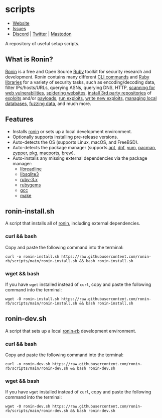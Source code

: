 # scripts

* [Website](https://ronin-rb.dev)
* [Issues](https://github.com/ronin-rb/scripts/issues)
* [Discord](https://discord.gg/6WAb3PsVX9) |
  [Twitter](https://twitter.com/ronin_rb) |
  [Mastodon](https://infosec.exchange/@ronin_rb)

A repository of useful setup scripts.

## What is Ronin?

[Ronin][website] is a free and Open Source [Ruby] toolkit for security research
and development. Ronin contains many different [CLI commands][ronin-synopsis]
and [Ruby libraries][ronin-rb] for a variety of security tasks, such as
encoding/decoding data, filter IPs/hosts/URLs, querying ASNs, querying DNS,
HTTP, [scanning for web vulnerabilities][ronin-vulns-synopsis],
[spidering websites][ronin-web-spider],
[install 3rd party repositories][ronin-repos-synopsis] of
[exploits][ronin-exploits] and/or
[payloads][ronin-payloads], [run exploits][ronin-exploits-synopsis],
[write new exploits][ronin-exploits-examples],
[managing local databases][ronin-db-synopsis],
[fuzzing data][ronin-fuzzer], and much more.

[website]: https://ronin-rb.dev/
[ronin]: https://github.com/ronin-rb/ronin#readme
[ronin-synopsis]: https://github.com/ronin-rb/ronin#synopsis
[ronin-support]: https://github.com/ronin-rb/ronin-support#readme
[ronin-repos]: https://github.com/ronin-rb/ronin-repos#readme
[ronin-repos-synopsis]: https://github.com/ronin-rb/ronin-repos#synopsis
[ronin-core]: https://github.com/ronin-rb/ronin-core#readme
[ronin-db]: https://github.com/ronin-rb/ronin-db#readme
[ronin-db-synopsis]: https://github.com/ronin-rb/ronin-db#synopsis
[ronin-fuzzer]: https://github.com/ronin-rb/ronin-fuzzer#readme
[ronin-web]: https://github.com/ronin-rb/ronin-web#readme
[ronin-web-server]: https://github.com/ronin-rb/ronin-web-server#readme
[ronin-web-spider]: https://github.com/ronin-rb/ronin-web-spider#readme
[ronin-web-user_agents]: https://github.com/ronin-rb/ronin-web-user_agents#readme
[ronin-code-asm]: https://github.com/ronin-rb/ronin-code-asm#readme
[ronin-code-sql]: https://github.com/ronin-rb/ronin-code-sql#readme
[ronin-payloads]: https://github.com/ronin-rb/ronin-payloads#readme
[ronin-exploits]: https://github.com/ronin-rb/ronin-exploits#readme
[ronin-exploits-synopsis]: https://github.com/ronin-rb/ronin-exploits#synopsis
[ronin-exploits-examples]: https://github.com/ronin-rb/ronin-exploits#examples
[ronin-vulns]: https://github.com/ronin-rb/ronin-vulns#readme
[ronin-vulns-synopsis]: https://github.com/ronin-rb/ronin-vulns#synopsis

## Features

* Installs [ronin] or sets up a local development environment.
* Optionally supports installing pre-release versions.
* Auto-detects the OS (supports Linux, macOS, and FreeBSD).
* Auto-detects the package manager (supports [apt], [dnf], [yum], [pacman],
  [zypper], [pkg], [macports], [brew]).
* Auto-installs any missing external dependencies via the package manager:
  * [libreadline]
  * [libsqlite3][sqlite]
  * [ruby-3.x][ruby]
  * [rubygems]
  * [gcc]
  * [make]

## ronin-install.sh

A script that installs all of [ronin], including external dependencies.

### curl && bash

Copy and paste the following command into the terminal:

```shell
curl -o ronin-install.sh https://raw.githubusercontent.com/ronin-rb/scripts/main/ronin-install.sh && bash ronin-install.sh
```

### wget && bash

If you have `wget` installed instead of `curl`, copy and paste the following
command into the terminal:

```shell
wget -O ronin-install.sh https://raw.githubusercontent.com/ronin-rb/scripts/main/ronin-install.sh && bash ronin-install.sh
```

## ronin-dev.sh

A script that sets up a local [ronin-rb] development environment.

### curl && bash

Copy and paste the following command into the terminal:

```shell
curl -o ronin-dev.sh https://raw.githubusercontent.com/ronin-rb/scripts/main/ronin-dev.sh && bash ronin-dev.sh
```

### wget && bash

If you have `wget` installed instead of `curl`, copy and paste the following
command into the terminal:

```shell
wget -O ronin-dev.sh https://raw.githubusercontent.com/ronin-rb/scripts/main/ronin-dev.sh && bash ronin-dev.sh
```

[ronin-rb]: https://github.com/ronin-rb/
[ronin]: https://github.com/ronin-rb/ronin#readme
[Ruby]: https://www.ruby-lang.org/
[Synopsis]: https://github.com/ronin-rb/ronin#synopsis
[GitHub]: https://github.com/ronin-rb/

[apt]: http://wiki.debian.org/Apt
[dnf]: https://fedoraproject.org/wiki/Features/DNF
[yum]: http://yum.baseurl.org/
[pacman]: https://wiki.archlinux.org/index.php/Pacman
[zypper]: https://en.opensuse.org/Portal:Zypper
[pkg]: https://wiki.freebsd.org/pkgng
[macports]: https://www.macports.org/
[brew]: http://brew.sh

[libreadline]: https://tiswww.case.edu/php/chet/readline/rltop.html
[sqlite]: https://www.sqlite.org/index.html
[gcc]: http://gcc.gnu.org/
[make]: https://www.gnu.org/software/automake/
[ruby]: https://www.ruby-lang.org/
[rubygems]: https://github.com/rubygems/rubygems#readme
